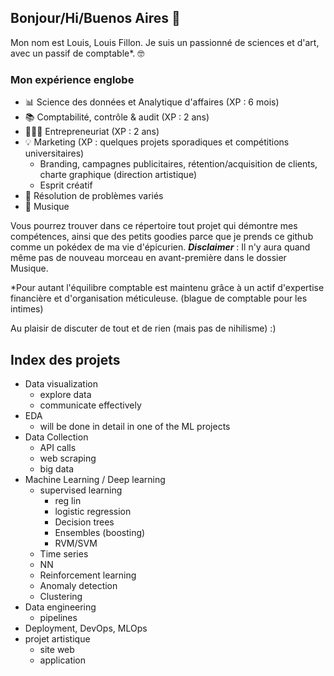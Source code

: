 ## Bonjour/Hi/Buenos Aires 👋

Mon nom est Louis, Louis Fillon. Je suis un passionné de sciences et d'art, avec un passif de comptable*. 🤓

### Mon expérience englobe
- 📊 Science des données et Analytique d'affaires (XP : 6 mois)
- 📚 Comptabilité, contrôle & audit (XP : 2 ans)
- 👷🏻‍♂️ Entrepreneuriat (XP : 2 ans)
- 💡 Marketing (XP : quelques projets sporadiques et compétitions universitaires)
   - Branding, campagnes publicitaires, rétention/acquisition de clients, charte graphique (direction artistique)
   - Esprit créatif
- 🔧 Résolution de problèmes variés
- 🎸 Musique

Vous pourrez trouver dans ce répertoire tout projet qui démontre mes compétences, ainsi que des petits goodies parce que je prends ce github comme un pokédex de ma vie d'épicurien.
***Disclaimer*** : Il n'y aura quand même pas de nouveau morceau en avant-première dans le dossier Musique.

*Pour autant l'équilibre comptable est maintenu grâce à un actif d'expertise financière et d'organisation méticuleuse. (blague de comptable pour les intimes)

Au plaisir de discuter de tout et de rien (mais pas de nihilisme) :)

## Index des projets
* Data visualization
    * explore data
    * communicate effectively
* EDA
    * will be done in detail in one of the ML projects
* Data Collection
    * API calls
    * web scraping
    * big data
* Machine Learning / Deep learning
    * supervised learning
        * reg lin
        * logistic regression
        * Decision trees
        * Ensembles (boosting)
        * RVM/SVM
    * Time series
    * NN
    * Reinforcement learning
    * Anomaly detection
    * Clustering
* Data engineering
    * pipelines
* Deployment, DevOps, MLOps
* projet artistique
    * site web
    * application

<!--
**lofillon/lofillon** is a ✨ _special_ ✨ repository because its `README.md` (this file) appears on your GitHub profile.

Here are some ideas to get you started:

- 🔭 I’m currently working on ...
- 🌱 I’m currently learning ...
- 👯 I’m looking to collaborate on ...
- 🤔 I’m looking for help with ...
- 💬 Ask me about ...
- 📫 How to reach me: ...
- 😄 Pronouns: ...
- ⚡ Fun fact: ...
-->

